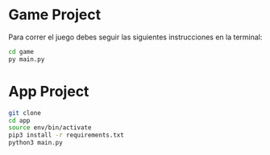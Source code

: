# Game Project

Para correr el juego debes seguir las siguientes instrucciones en la terminal:

```sh
cd game
py main.py
```


# App Project

```sh
git clone
cd app
source env/bin/activate
pip3 install -r requirements.txt
python3 main.py
```